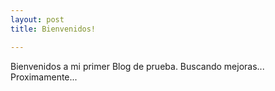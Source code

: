 ```yaml
---
layout: post
title: Bienvenidos!

---
```


Bienvenidos a mi primer Blog de prueba.
Buscando mejoras...
Proximamente...
